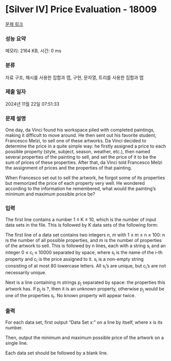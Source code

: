 # [Silver IV] Price Evaluation - 18009 

[문제 링크](https://www.acmicpc.net/problem/18009) 

### 성능 요약

메모리: 2164 KB, 시간: 0 ms

### 분류

자료 구조, 해시를 사용한 집합과 맵, 구현, 문자열, 트리를 사용한 집합과 맵

### 제출 일자

2024년 11월 22일 07:51:33

### 문제 설명

<p>One day, da Vinci found his workspace piled with completed paintings, making it difficult to move around. He then sent out his favorite student, Francesco Melzi, to sell one of these artworks. Da Vinci decided to determine the price in a quite simple way: he firstly assigned a price to each possible property (style, subject, season, weather, etc.), then named several properties of the painting to sell, and set the price of it to be the sum of prices of these properties. After that, da Vinci told Francesco Melzi the assignment of prices and the properties of that painting.</p>

<p>When Francesco set out to sell the artwork, he forgot some of its properties but memorized the price of each property very well. He wondered according to the information he remembered, what would the painting’s minimum and maximum possible price be?</p>

### 입력 

 <p>The first line contains a number 1 ≤ K ≤ 10, which is the number of input data sets in the file. This is followed by K data sets of the following form:</p>

<p>The first line of a data set contains two integers n, m with 1 ≤ m ≤ n ≤ 100: n is the number of all possible properties, and m is the number of properties of the artwork to sell. This is followed by n lines, each with a string s<sub>i</sub> and an integer 0 ≤ c<sub>i</sub> ≤ 10000 separated by space, where s<sub>i</sub> is the name of the i-th property and c<sub>i</sub> is the price assigned to it. s<sub>i</sub> is a non-empty string consisting of at most 80 lowercase letters. All s<sub>i</sub>’s are unique, but c<sub>i</sub>’s are not necessarily unique.</p>

<p>Next is a line containing m strings p<sub>j</sub> separated by space: the properties this artwork has. If p<sub>j</sub> is ?, then it is an unknown property, otherwise p<sub>j</sub> would be one of the properties s<sub>i</sub>. No known property will appear twice.</p>

### 출력 

 <p>For each data set, first output “Data Set x:” on a line by itself, where x is its number.</p>

<p>Then, output the minimum and maximum possible price of the artwork on a single line.</p>

<p>Each data set should be followed by a blank line.</p>

